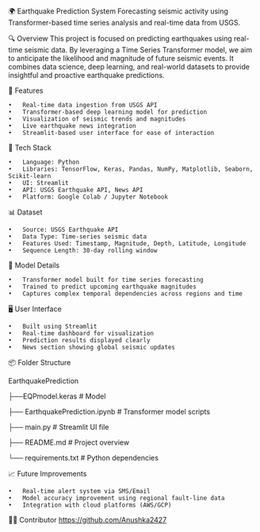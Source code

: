 🌍 Earthquake Prediction System
Forecasting seismic activity using Transformer-based time series analysis and real-time data from USGS.

🔍 Overview
This project is focused on predicting earthquakes using real-time seismic data. By leveraging a Time Series Transformer model, we aim to anticipate the likelihood and magnitude of future seismic events. It combines data science, deep learning, and real-world datasets to provide insightful and proactive earthquake predictions.

🚀 Features

	•	Real-time data ingestion from USGS API
	•	Transformer-based deep learning model for prediction
	•	Visualization of seismic trends and magnitudes
	•	Live earthquake news integration
	•	Streamlit-based user interface for ease of interaction

🧠 Tech Stack

	•	Language: Python
	•	Libraries: TensorFlow, Keras, Pandas, NumPy, Matplotlib, Seaborn, Scikit-learn
	•	UI: Streamlit
	•	API: USGS Earthquake API, News API
	•	Platform: Google Colab / Jupyter Notebook

📊 Dataset

	•	Source: USGS Earthquake API
	•	Data Type: Time-series seismic data
	•	Features Used: Timestamp, Magnitude, Depth, Latitude, Longitude
	•	Sequence Length: 30-day rolling window

🧾 Model Details

	•	Transformer model built for time series forecasting
	•	Trained to predict upcoming earthquake magnitudes
	•	Captures complex temporal dependencies across regions and time

🖥 User Interface

	•	Built using Streamlit
	•	Real-time dashboard for visualization
	•	Prediction results displayed clearly
	•	News section showing global seismic updates

 📦 Folder Structure

EarthquakePrediction

├──EQPmodel.keras             	# Model 

├── EarthquakePrediction.ipynb	# Transformer model scripts

├── main.py       		# Streamlit UI file

├── README.md              	# Project overview

└── requirements.txt       	# Python dependencies



📈 Future Improvements

	•	Real-time alert system via SMS/Email
	•	Model accuracy improvement using regional fault-line data
	•	Integration with cloud platforms (AWS/GCP)

👩‍💻 Contributor
 https://github.com/Anushka2427 




